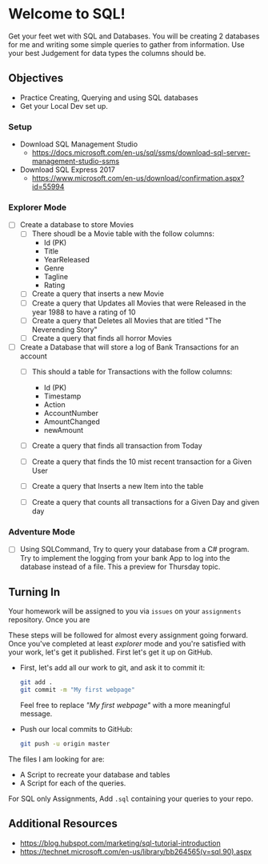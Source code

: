 # Welcome to SQL!

Get your feet wet with SQL and Databases. You will be creating 2 databases for me and writing some simple queries to gather from information. Use your best Judgement for data types the columns should be. 

## Objectives
- Practice Creating, Querying and using SQL databases
- Get your Local Dev set up. 


### Setup

- Download SQL Management Studio
  - https://docs.microsoft.com/en-us/sql/ssms/download-sql-server-management-studio-ssms
- Download SQL Express 2017
  - https://www.microsoft.com/en-us/download/confirmation.aspx?id=55994

### Explorer Mode

- [ ] Create a database to store Movies
  - [ ] There shoudl be a Movie table with the follow columns: 
      - Id (PK)
      - Title
      - YearReleased
      - Genre
      - Tagline
      - Rating
  - [ ] Create a query that inserts a new Movie
  - [ ] Create a query that Updates all Movies that were  Released in the year 1988 to have a rating of 10
  - [ ] Create a query that Deletes all Movies that are titled "The Neverending Story"
  - [ ] Create a query that finds all horror Movies

- [ ] Create a Database that will store a log of Bank Transactions for an account
  - [ ] This should a table for Transactions with the follow columns: 
    - Id (PK)  
    - Timestamp
    - Action
    - AccountNumber
    - AmountChanged
    - newAmount
  - [ ] Create a query that finds all transaction from Today
  - [ ] Create a query that finds the 10 mist recent transaction for a Given User
  - [ ] Create a query that Inserts a new Item into the table 
  - [ ] Create a query that counts all transactions for a Given Day and given day

  
### Adventure Mode

- [ ] Using SQLCommand, Try to query your database from a C# program. Try to implement the logging from your bank App to log into the database instead of a file. This a preview for Thursday topic. 

## Turning In

Your homework will be assigned to you via `issues` on your `assignments` repository. Once you are

These steps will be followed for almost every assignment going forward. Once you've completed at least _explorer_ mode and you're satisfied with your work, let's get it published. First let's get it up on GitHub.

- First, let's add all our work to git, and ask it to commit it:

  ```sh
  git add .
  git commit -m "My first webpage"
  ```

  Feel free to replace _"My first webpage"_ with a more meaningful message.

- Push our local commits to GitHub:

  ```sh
  git push -u origin master
  ```

The files I am looking for are:
  - A Script to recreate your database and tables
  - A Script for each of the queries.
   

For SQL only Assignments, Add `.sql` containing your queries to your repo. 


## Additional Resources
- https://blog.hubspot.com/marketing/sql-tutorial-introduction
- https://technet.microsoft.com/en-us/library/bb264565(v=sql.90).aspx

